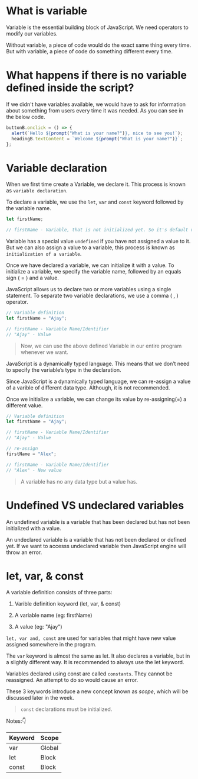 # What is variable

Variable is the essential building block of JavaScript. We need operators to modify our variables.

Without variable, a piece of code would do the exact same thing every time. But with variable, a piece of code do something different every time.

# What happens if there is no variable defined inside the script?

If we didn't have variables available, we would have to ask for information about something from users every time it was needed. As you can see in the below code.

```js
buttonB.onclick = () => {
  alert(`Hello ${prompt("What is your name?")}, nice to see you!`);
  headingB.textContent = `Welcome ${prompt("What is your name?")}`;
};
```

# Variable declaration

When we first time create a Variable, we declare it. This process is known as `variable declaration`.

To declare a variable, we use the `let`, `var` and `const` keyword followed by the variable name.

```JavaScript
let firstName;

// firstName - Variable, that is not initialized yet. So it's default value will be "undefined"
```

Variable has a special value `undefined` if you have not assigned a value to it. But we can also assign a value to a variable, this process is known as `initialization of a variable`.

Once we have declared a variable, we can initialize it with a value. To initialize a variable, we specify the variable name, followed by an equals sign ( = ) and a value.

JavaScript allows us to declare two or more variables using a single statement. To separate two variable declarations, we use a comma ( , ) operator.

```JavaScript
// Variable definition
let firstName = "Ajay";

// firstName - Variable Name/Identifier
// "Ajay" - Value
```

> Now, we can use the above defined Variable in our entire program whenever we want.

JavaScript is a dynamically typed language. This means that we don’t need to specify the variable’s type in the declaration.

Since JavaScript is a dynamically typed language, we can re-assign a value of a varible of different data type. Although, it is not recommended.

Once we initialize a variable, we can change its value by re-assigning(=) a different value.

```JavaScript
// Variable definition
let firstName = "Ajay";

// firstName - Variable Name/Identifier
// "Ajay" - Value

// re-assign
firstName = "Alex";

// firstName - Variable Name/Identifier
// "Alex" - New value
```

> A variable has no any data type but a value has.

# Undefined VS undeclared variables

An undefined variable is a variable that has been declared but has not been initialized with a value.

An undeclared variable is a variable that has not been declared or defined yet.
If we want to accesss undeclared variable then JavaScript engine will throw an error.

# let, var, & const

A variable definition consists of three parts:

1. Varible definition keyword (let, var, & const)

2. A variable name (eg: firstName)

3. A value (eg: "Ajay")

`let, var and, const` are used for variables that might have new value assigned somewhere in the program.

The `var` keyword is almost the same as let. It also declares a variable, but in a slightly different way. It is recommended to always use the let keyword.

Variables declared using const are called `constants`. They cannot be reassigned. An attempt to do so would cause an error.

These 3 keywords introduce a new concept known as _scope_, which will be discussed later in the week.

> `const` declarations must be initialized.

Notes:👇

| Keyword | Scope  |
| ------- | ------ |
| var     | Global |
| let     | Block  |
| const   | Block  |
